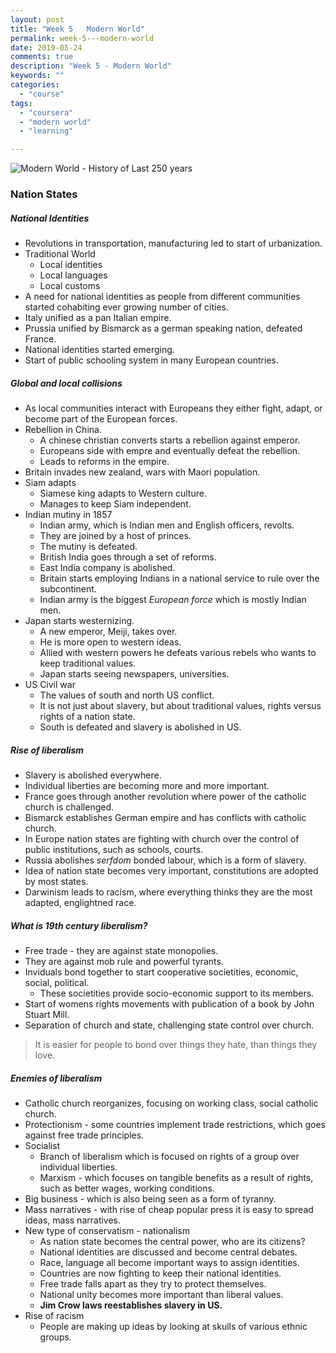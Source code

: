 ```yaml
---
layout: post
title: "Week 5   Modern World"
permalink: week-5---modern-world
date: 2019-05-24
comments: true
description: "Week 5 - Modern World"
keywords: ""
categories:
  - "course"
tags:
  - "coursera"
  - "modern world"
  - "learning"

---
```


![Modern World - History of Last 250 years](/images/modern-world.png)

### <span>Nation States</span>

##### National Identities
* Revolutions in transportation, manufacturing led to start of urbanization.
* Traditional World
  * Local identities
  * Local languages
  * Local customs
* A need for national identities as people from different communities started cohabiting ever growing number of cities.
* Italy unified as a pan Italian empire.
* Prussia unified by Bismarck as a german speaking nation, defeated France.
* National identities started emerging.
* Start of public schooling system in many European countries.

##### Global and local collisions
* As local communities interact with Europeans they either fight, adapt, or become part of the European forces.
* Rebellion in China.
  * A chinese christian converts starts a rebellion against emperor.
  * Europeans side with empre and eventually defeat the rebellion.
  * Leads to reforms in the empire.
* Britain invades new zealand, wars with Maori population.
* Siam adapts
  * Siamese king adapts to Western culture.
  * Manages to keep Siam independent.
* Indian mutiny in 1857
  * Indian army, which is Indian men and English officers, revolts.
  * They are joined by a host of princes.
  * The mutiny is defeated.
  * British India goes through a set of reforms.
  * East India company is abolished.
  * Britain starts employing Indians in a national service to rule over the subcontinent.
  * Indian army is the biggest _European force_ which is mostly Indian men.
* Japan starts westernizing.
  * A new emperor, Meiji, takes over.
  * He is more open to western ideas.
  * Allied with western powers he defeats various rebels who wants to keep traditional values.
  * Japan starts seeing newspapers, universities.
* US Civil war
  * The values of south and north US conflict.
  * It is not just about slavery, but about traditional values, rights versus rights of a nation state.
  * South is defeated and slavery is abolished in US.

##### Rise of liberalism
* Slavery is abolished everywhere.
* Individual liberties are becoming more and more important.
* France goes through another revolution where power of the catholic church is challenged.
* Bismarck establishes German empire and has conflicts with catholic church.
* In Europe nation states are fighting with church over the control of public institutions, such as schools, courts.
* Russia abolishes _serfdom_ bonded labour, which is a form of slavery.
* Idea of nation state becomes very important, constitutions are adopted by most states.
* Darwinism leads to racism, where everything thinks they are the most adapted, englightned race.

##### What is 19th century liberalism?
* Free trade - they are against state monopolies.
* They are against mob rule and powerful tyrants.
* Inviduals bond together to start cooperative societities, economic, social, political.
  * These societities provide socio-economic support to its members.
* Start of womens rights movements with publication of a book by John Stuart Mill.
* Separation of church and state, challenging state control over church.

> It is easier for people to bond over things they hate, than things they love.

##### Enemies of liberalism
* Catholic church reorganizes, focusing on working class, social catholic church.
* Protectionism - some countries implement trade restrictions, which goes against free trade principles.
* Socialist
  * Branch of liberalism which is focused on rights of a group over individual liberties.
  * Marxism - which focuses on tangible benefits as a result of rights, such as better wages, working conditions.
* Big business - which is also being seen as a form of tyranny.
* Mass narratives - with rise of cheap popular press it is easy to spread ideas, mass narratives.
* New type of conservatism - nationalism
  * As nation state becomes the central power, who are its citizens?
  * National identities are discussed and become central debates.
  * Race, language all become important ways to assign identities.
  * Countries are now fighting to keep their national identities.
  * Free trade falls apart as they try to protect themselves.
  * National unity becomes more important than liberal values.
  * __Jim Crow laws reestablishes slavery in US.__
* Rise of racism
  * People are making up ideas by looking at skulls of various ethnic groups.
